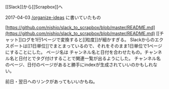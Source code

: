 
[[Slack]]から[[Scrapbox]]へ

2017-04-03 [/organize-ideas](https://scrapbox.io/organize-ideas) に書いていたもの

[https://github.com/nishio/slack_to_scrapbox/blob/master/README.md](https://github.com/nishio/slack_to_scrapbox/blob/master/README.md)
[[チャット]]ログを1行1ページで変換すると[[粒度]]が細かすぎる。
Slackからのエクスポートは[[1日単位]]でまとまっているので、それをそのまま1日単位で1ページにすることにした。
ページ名は チャンネル名と日付を合わせたもの。チャンネル名と日付とでタグ付けすることで関連一覧が出るようにした。
チャンネル名のページ、日付のページがあると勝手にindexが生成されていいのかもしれない。

前日・翌日へのリンクがあってもいいかもね。